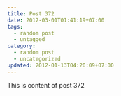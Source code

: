 ```yaml
---
title: Post 372
date: 2012-03-01T01:41:19+07:00
tags:
  - random post
  - untagged
category:
  - random post
  - uncategorized
updated: 2012-01-13T04:20:09+07:00
---
```

This is content of post 372